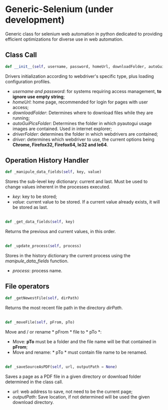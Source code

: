 # Generic-Selenium (under development)
Generic class for selenium web automation in python dedicated to providing efficient optimizations for diverse use in web automation.

## Class Call
```python
def __init__(self, username, password, homeUrl, downloadFolder, autoGuiPicsFolder, driverFolder, driver)
```
Drivers initialization according to webdriver's specific type, plus loading configuration profiles.  
- *username and password*: for systems requiring access management, **to ignore use empty string**;
- *homeUrl*: home page, recommended for login for pages with user access;
- *downloadFolder*: Determines where to download files while they are running;
- *autoGuiPicsFolder*: Determines the folder in which pyautogui usage images are contained. Used in internet explorer;
- *driverFolder*: determines the folder in which webdrivers are contained;
- *driver*: determines which webdriver to use, the current options being **Chrome, Firefox32, Firefox64, Ie32 and Ie64**.  

## Operation History Handler
```python
def _manipule_data_fields(self, key, value)
```
Stores the sub-level key dictionary: current and last. Must be used to change values inherent in the processes executed.  
- *key*: key to be stored;
- *value*: current value to be stored. If a current value already exists, it will be stored as last.<br/><br/>

```python
def _get_data_fields(self, key)
```
Returns the previous and current values, in this order.<br/><br/>

```python
def _update_process(self, process)
```
Stores in the history dictionary the current process using the *manipule_data_fields* function.
- *process*: process name.

## File operators
```python
def _getNewestFile(self, dirPath)
```
Returns the most recent file path in the directory *dirPath*.<br/><br/>

```python
def _moveFile(self, pFrom, pTo)
```
Move and / or rename * pFrom * file to * pTo *:
- Move: **pTo** must be a folder and the file name will be that contained in **pFrom**;
- Move and rename: * pTo * must contain file name to be renamed.<br/><br/>

```python
def _saveSourceAsPDF(self, url, outputPath = None)
```
Saves a page as a PDF file in a given directory or download folder determined in the class call.
- *url*: web address to save, not need to be the current page;
- *outputPath*: Save location, if not determined will be used the given download directory.<br/><br/>

